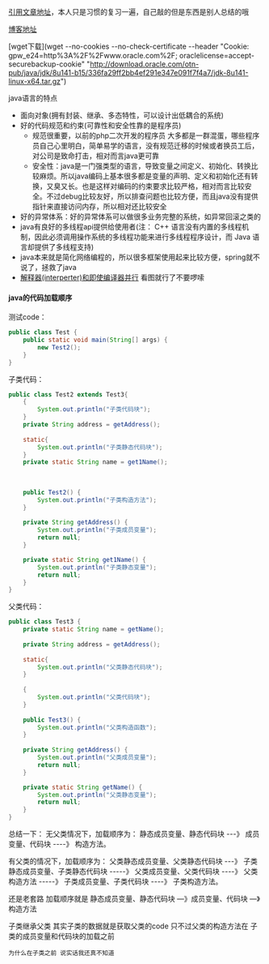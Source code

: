 [引用文章地址]([https://github.com/Snailclimb/JavaGuide/blob/master/docs/java/Java%E5%9F%BA%E7%A1%80%E7%9F%A5%E8%AF%86.md#1-%E9%9D%A2%E5%90%91%E5%AF%B9%E8%B1%A1%E5%92%8C%E9%9D%A2%E5%90%91%E8%BF%87%E7%A8%8B%E7%9A%84%E5%8C%BA%E5%88%AB](https://github.com/Snailclimb/JavaGuide/blob/master/docs/java/Java基础知识.md#1-面向对象和面向过程的区别))，本人只是习惯的复习一遍，自己敲的但是东西是别人总结的哦

[博客地址](https://snailclimb.top/JavaGuide)

[wget下载](wget --no-cookies --no-check-certificate --header "Cookie: gpw_e24=http%3A%2F%2Fwww.oracle.com%2F; oraclelicense=accept-securebackup-cookie" "http://download.oracle.com/otn-pub/java/jdk/8u141-b15/336fa29ff2bb4ef291e347e091f7f4a7/jdk-8u141-linux-x64.tar.gz")

java语言的特点

- 面向对象(拥有封装、继承、多态特性，可以设计出低耦合的系统)
- 好的代码规范和约束(可靠性和安全性靠的是程序员)
  - 规范很重要，以前的php二次开发的程序员 大多都是一群混蛋，哪些程序员自己心里明白，简单易学的语言，没有规范迁移的时候或者换员工后，对公司是致命打击，相对而言java更可靠
  - 安全性：java是一门强类型的语言，导致变量之间定义、初始化、转换比较麻烦。所以java编码上基本很多都是变量的声明、定义和初始化还有转换，又臭又长。也是这样对编码的约束要求比较严格，相对而言比较安全。不过debug比较友好，所以排查问题也比较方便，而且java没有提供指针来直接访问内存，所以相对还比较安全
- 好的异常体系：好的异常体系可以做很多业务完整的系统，如异常回滚之类的
- java有良好的多线程api提供给使用者(注： C++ 语言没有内置的多线程机制，因此必须调用操作系统的多线程功能来进行多线程程序设计，而 Java 语言却提供了多线程支持)
- java本来就是简化网络编程的，所以很多框架使用起来比较方便，spring就不说了，拯救了java
- [解释器(interperter)和即使编译器并行](https://www.processon.com/diagraming/5cf5e860e4b013ae0b668058) 看图就行了不要啰嗦

#### java的代码加载顺序

测试code：

```java
public class Test {
    public static void main(String[] args) {
        new Test2();
    }
}
```

子类代码：

```java
public class Test2 extends Test3{
    {
        System.out.println("子类代码块");
    }
    private String address = getAddress();
    
    static{
        System.out.println("子类静态代码块");
    }
    private static String name = get1Name();
    
    
    
    public Test2() {
        System.out.println("子类构造方法");
    }
    
    private String getAddress() {
        System.out.println("子类成员变量");
        return null;
    }

    private static String get1Name() {
        System.out.println("子类静态变量");
        return null;
    }
}
```

父类代码：

```java
public class Test3 {
    private static String name = getName();
    
    private String address = getAddress();
    
    static{
        System.out.println("父类静态代码块");
    }
    
    {
        System.out.println("父类代码块");
    }
    
    public Test3() {
        System.out.println("父类构造函数");
    }
    
    private String getAddress() {
        System.out.println("父类成员变量");
        return null;
    }

    private static String getName() {
        System.out.println("父类静态变量");
        return null;
    }
}
```

总结一下：
 无父类情况下，加载顺序为：
 静态成员变量、静态代码块 ---》 成员变量、代码块 ----》 构造方法。

有父类的情况下，加载顺序为：
 父类静态成员变量、父类静态代码块 ---》 子类静态成员变量、子类静态代码块 -----》 父类成员变量、父类代码块
 ----》 父类构造方法  -----》 子类成员变量、子类代码块 ----》 子类构造方法。

还是老套路  加载顺序就是 静态成员变量、静态代码块 —》成员变量、代码块 —》构造方法

子类继承父类 其实子类的数据就是获取父类的code  只不过父类的构造方法在 子类的成员变量和代码块的加载之前 

`为什么在子类之前 说实话我还真不知道`
